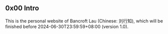 ## 0x00 Intro

This is the personal website of Bancroft Lau (Chinese: 刘行知), which will be finished before 2024-06-30T23:59:59+08:00 (version 1.0).
